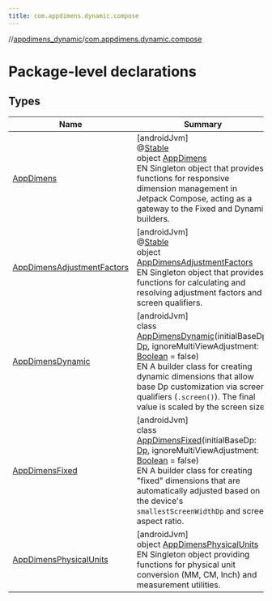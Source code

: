 ```yaml
---
title: com.appdimens.dynamic.compose
---
```

//[appdimens_dynamic](../../index.html)/[com.appdimens.dynamic.compose](index.html)



# Package-level declarations



## Types


| Name | Summary |
|---|---|
| [AppDimens](-app-dimens/index.html) | [androidJvm]<br>@[Stable](https://developer.android.com/reference/kotlin/androidx/compose/runtime/Stable.html)<br>object [AppDimens](-app-dimens/index.html)<br>EN Singleton object that provides functions for responsive dimension management in Jetpack Compose, acting as a gateway to the Fixed and Dynamic builders. |
| [AppDimensAdjustmentFactors](-app-dimens-adjustment-factors/index.html) | [androidJvm]<br>@[Stable](https://developer.android.com/reference/kotlin/androidx/compose/runtime/Stable.html)<br>object [AppDimensAdjustmentFactors](-app-dimens-adjustment-factors/index.html)<br>EN Singleton object that provides functions for calculating and resolving adjustment factors and screen qualifiers. |
| [AppDimensDynamic](-app-dimens-dynamic/index.html) | [androidJvm]<br>class [AppDimensDynamic](-app-dimens-dynamic/index.html)(initialBaseDp: [Dp](https://developer.android.com/reference/kotlin/androidx/compose/ui/unit/Dp.html), ignoreMultiViewAdjustment: [Boolean](https://kotlinlang.org/api/core/kotlin-stdlib/kotlin/-boolean/index.html) = false)<br>EN A builder class for creating dynamic dimensions that allow base Dp customization via screen qualifiers (`.screen()`). The final value is scaled by the screen size. |
| [AppDimensFixed](-app-dimens-fixed/index.html) | [androidJvm]<br>class [AppDimensFixed](-app-dimens-fixed/index.html)(initialBaseDp: [Dp](https://developer.android.com/reference/kotlin/androidx/compose/ui/unit/Dp.html), ignoreMultiViewAdjustment: [Boolean](https://kotlinlang.org/api/core/kotlin-stdlib/kotlin/-boolean/index.html) = false)<br>EN A builder class for creating &quot;fixed&quot; dimensions that are automatically adjusted based on the device's `smallestScreenWidthDp` and screen aspect ratio. |
| [AppDimensPhysicalUnits](-app-dimens-physical-units/index.html) | [androidJvm]<br>object [AppDimensPhysicalUnits](-app-dimens-physical-units/index.html)<br>EN Singleton object providing functions for physical unit conversion (MM, CM, Inch) and measurement utilities. |
